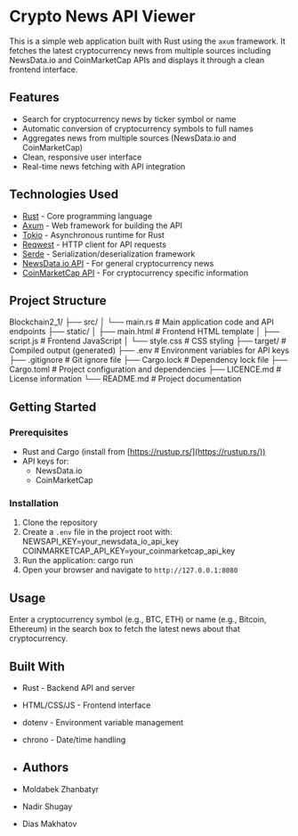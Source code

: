 # Crypto News API Viewer

This is a simple web application built with Rust using the `axum` framework. It fetches the latest cryptocurrency news from multiple sources including NewsData.io and CoinMarketCap APIs and displays it through a clean frontend interface.

## Features

- Search for cryptocurrency news by ticker symbol or name
- Automatic conversion of cryptocurrency symbols to full names
- Aggregates news from multiple sources (NewsData.io and CoinMarketCap)
- Clean, responsive user interface
- Real-time news fetching with API integration

## Technologies Used

- [Rust](https://www.rust-lang.org/) - Core programming language
- [Axum](https://github.com/tokio-rs/axum) - Web framework for building the API
- [Tokio](https://tokio.rs/) - Asynchronous runtime for Rust
- [Reqwest](https://docs.rs/reqwest) - HTTP client for API requests
- [Serde](https://serde.rs/) - Serialization/deserialization framework
- [NewsData.io API](https://newsdata.io/) - For general cryptocurrency news
- [CoinMarketCap API](https://coinmarketcap.com/api/) - For cryptocurrency specific information

## Project Structure
Blockchain2_1/
├── src/
│   └── main.rs          # Main application code and API endpoints
├── static/
│   ├── main.html        # Frontend HTML template
│   ├── script.js        # Frontend JavaScript
│   └── style.css        # CSS styling
├── target/              # Compiled output (generated)
├── .env                 # Environment variables for API keys
├── .gitignore           # Git ignore file
├── Cargo.lock           # Dependency lock file
├── Cargo.toml           # Project configuration and dependencies
├── LICENCE.md           # License information
└── README.md            # Project documentation
## Getting Started

### Prerequisites

- Rust and Cargo (install from [https://rustup.rs/](https://rustup.rs/))
- API keys for:
    - NewsData.io
    - CoinMarketCap

### Installation

1. Clone the repository
2. Create a `.env` file in the project root with:
   NEWSAPI_KEY=your_newsdata_io_api_key
   COINMARKETCAP_API_KEY=your_coinmarketcap_api_key
3. Run the application:
cargo run
4. Open your browser and navigate to `http://127.0.0.1:8080`

## Usage

Enter a cryptocurrency symbol (e.g., BTC, ETH) or name (e.g., Bitcoin, Ethereum) in the search box to fetch the latest news about that cryptocurrency.

## Built With

- Rust - Backend API and server
- HTML/CSS/JS - Frontend interface
- dotenv - Environment variable management
- chrono - Date/time handling

- ## Authors

- Moldabek Zhanbatyr
- Nadir Shugay
- Dias Makhatov
